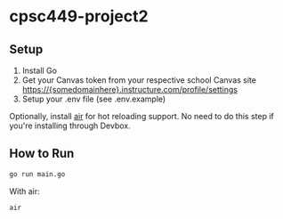 # cpsc449-project2

## Setup

1. Install Go
2. Get your Canvas token from your respective school Canvas site <https://{somedomainhere}.instructure.com/profile/settings>
3. Setup your .env file (see .env.example)

Optionally, install [air](https://github.com/air-verse/air) for hot reloading support. No need to do this step if you're installing through Devbox.

## How to Run

```bash
go run main.go
```

With air:
```bash
air
```
